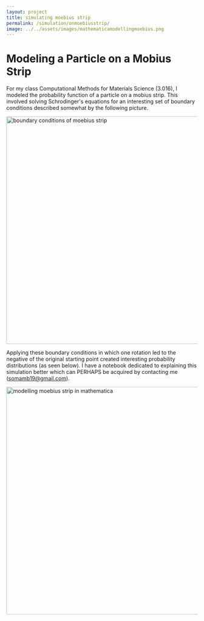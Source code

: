 ```yaml
---
layout: project
title: simulating moebius strip
permalink: /simulation/onmoebiusstrip/
image: ../../assets/images/mathematicamodellingmoebius.png
---
```

# Modeling a Particle on a Mobius Strip

For my class Computational Methods for Materials Science (3.016), I modeled the probability function of a particle on a mobius strip. This involved solving Schrodinger's equations for an interesting set of boundary conditions described somewhat by the following picture.

<img src="../../assets/images/moebiusboundaryconditions.jpg" alt="boundary conditions of moebius strip" width="600"/>

Applying these boundary conditions in which one rotation led to the negative of the original starting point created interesting probability distributions (as seen below). I have a notebook dedicated to explaining this simulation better which can PERHAPS be acquired by contacting me (somamb19@gmail.com).

<img src="../../assets/images/mathematicamodellingmoebius.png" alt="modelling moebius strip in mathematica" width="600"/>
